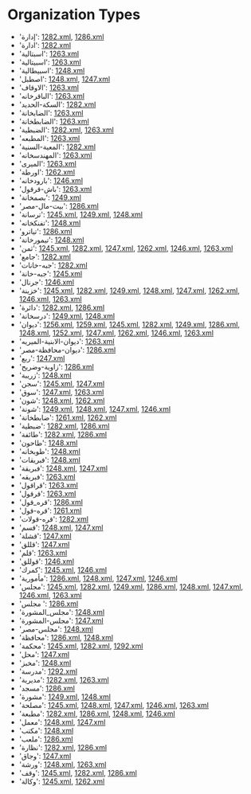 # Organization Types
 * 'إدارة': ‎[1282.xml](https://project-cairo-urban-news.github.io/CairoUrbanNews/?name=arabic/1282.xml&text=%D8%A5%D8%AF%D8%A7%D8%B1%D8%A9), [1286.xml](https://project-cairo-urban-news.github.io/CairoUrbanNews/?name=arabic/1286.xml&text=%D8%A5%D8%AF%D8%A7%D8%B1%D8%A9)
 * 'ادارة': ‎[1282.xml](https://project-cairo-urban-news.github.io/CairoUrbanNews/?name=arabic/1282.xml&text=%D8%A7%D8%AF%D8%A7%D8%B1%D8%A9)
 * 'اسبتالية': ‎[1263.xml](https://project-cairo-urban-news.github.io/CairoUrbanNews/?name=arabic/1263.xml&text=%D8%A7%D8%B3%D8%A8%D8%AA%D8%A7%D9%84%D9%8A%D8%A9)
 * 'اسبيتالية': ‎[1263.xml](https://project-cairo-urban-news.github.io/CairoUrbanNews/?name=arabic/1263.xml&text=%D8%A7%D8%B3%D8%A8%D9%8A%D8%AA%D8%A7%D9%84%D9%8A%D8%A9)
 * 'اسبيطالية': ‎[1248.xml](https://project-cairo-urban-news.github.io/CairoUrbanNews/?name=arabic/1248.xml&text=%D8%A7%D8%B3%D8%A8%D9%8A%D8%B7%D8%A7%D9%84%D9%8A%D8%A9)
 * 'اصطبل': ‎[1248.xml](https://project-cairo-urban-news.github.io/CairoUrbanNews/?name=arabic/1248.xml&text=%D8%A7%D8%B5%D8%B7%D8%A8%D9%84), [1247.xml](https://project-cairo-urban-news.github.io/CairoUrbanNews/?name=arabic/1247.xml&text=%D8%A7%D8%B5%D8%B7%D8%A8%D9%84)
 * 'الاوقاف': ‎[1263.xml](https://project-cairo-urban-news.github.io/CairoUrbanNews/?name=arabic/1263.xml&text=%D8%A7%D9%84%D8%A7%D9%88%D9%82%D8%A7%D9%81)
 * 'الباقرخانه': ‎[1263.xml](https://project-cairo-urban-news.github.io/CairoUrbanNews/?name=arabic/1263.xml&text=%D8%A7%D9%84%D8%A8%D8%A7%D9%82%D8%B1%D8%AE%D8%A7%D9%86%D9%87)
 * 'السكة-الحديد': ‎[1282.xml](https://project-cairo-urban-news.github.io/CairoUrbanNews/?name=arabic/1282.xml&text=%D8%A7%D9%84%D8%B3%D9%83%D8%A9%20%D8%A7%D9%84%D8%AD%D8%AF%D9%8A%D8%AF)
 * 'الضابخانة': ‎[1263.xml](https://project-cairo-urban-news.github.io/CairoUrbanNews/?name=arabic/1263.xml&text=%D8%A7%D9%84%D8%B6%D8%A7%D8%A8%D8%AE%D8%A7%D9%86%D8%A9)
 * 'الضابطخانة': ‎[1263.xml](https://project-cairo-urban-news.github.io/CairoUrbanNews/?name=arabic/1263.xml&text=%D8%A7%D9%84%D8%B6%D8%A7%D8%A8%D8%B7%D8%AE%D8%A7%D9%86%D8%A9)
 * 'الضبطية': ‎[1282.xml](https://project-cairo-urban-news.github.io/CairoUrbanNews/?name=arabic/1282.xml&text=%D8%A7%D9%84%D8%B6%D8%A8%D8%B7%D9%8A%D8%A9), [1263.xml](https://project-cairo-urban-news.github.io/CairoUrbanNews/?name=arabic/1263.xml&text=%D8%A7%D9%84%D8%B6%D8%A8%D8%B7%D9%8A%D8%A9)
 * 'المطبعه': ‎[1263.xml](https://project-cairo-urban-news.github.io/CairoUrbanNews/?name=arabic/1263.xml&text=%D8%A7%D9%84%D9%85%D8%B7%D8%A8%D8%B9%D9%87)
 * 'المعية-السنية': ‎[1282.xml](https://project-cairo-urban-news.github.io/CairoUrbanNews/?name=arabic/1282.xml&text=%D8%A7%D9%84%D9%85%D8%B9%D9%8A%D8%A9%20%D8%A7%D9%84%D8%B3%D9%86%D9%8A%D8%A9)
 * 'المهندسخانه': ‎[1263.xml](https://project-cairo-urban-news.github.io/CairoUrbanNews/?name=arabic/1263.xml&text=%D8%A7%D9%84%D9%85%D9%87%D9%86%D8%AF%D8%B3%D8%AE%D8%A7%D9%86%D9%87)
 * 'الميرى': ‎[1263.xml](https://project-cairo-urban-news.github.io/CairoUrbanNews/?name=arabic/1263.xml&text=%D8%A7%D9%84%D9%85%D9%8A%D8%B1%D9%89)
 * 'اورطة': ‎[1262.xml](https://project-cairo-urban-news.github.io/CairoUrbanNews/?name=arabic/1262.xml&text=%D8%A7%D9%88%D8%B1%D8%B7%D8%A9)
 * 'بارودخانه': ‎[1246.xml](https://project-cairo-urban-news.github.io/CairoUrbanNews/?name=arabic/1246.xml&text=%D8%A8%D8%A7%D8%B1%D9%88%D8%AF%D8%AE%D8%A7%D9%86%D9%87)
 * 'باش-قرقول': ‎[1263.xml](https://project-cairo-urban-news.github.io/CairoUrbanNews/?name=arabic/1263.xml&text=%D8%A8%D8%A7%D8%B4%20%D9%82%D8%B1%D9%82%D9%88%D9%84)
 * 'بصمخانة': ‎[1249.xml](https://project-cairo-urban-news.github.io/CairoUrbanNews/?name=arabic/1249.xml&text=%D8%A8%D8%B5%D9%85%D8%AE%D8%A7%D9%86%D8%A9)
 * 'بيت-مال-مصر': ‎[1286.xml](https://project-cairo-urban-news.github.io/CairoUrbanNews/?name=arabic/1286.xml&text=%D8%A8%D9%8A%D8%AA%20%D9%85%D8%A7%D9%84%20%D9%85%D8%B5%D8%B1)
 * 'ترسانة': ‎[1245.xml](https://project-cairo-urban-news.github.io/CairoUrbanNews/?name=arabic/1245.xml&text=%D8%AA%D8%B1%D8%B3%D8%A7%D9%86%D8%A9), [1249.xml](https://project-cairo-urban-news.github.io/CairoUrbanNews/?name=arabic/1249.xml&text=%D8%AA%D8%B1%D8%B3%D8%A7%D9%86%D8%A9), [1248.xml](https://project-cairo-urban-news.github.io/CairoUrbanNews/?name=arabic/1248.xml&text=%D8%AA%D8%B1%D8%B3%D8%A7%D9%86%D8%A9)
 * 'تفنكخانه': ‎[1248.xml](https://project-cairo-urban-news.github.io/CairoUrbanNews/?name=arabic/1248.xml&text=%D8%AA%D9%81%D9%86%D9%83%D8%AE%D8%A7%D9%86%D9%87)
 * 'تياترو': ‎[1286.xml](https://project-cairo-urban-news.github.io/CairoUrbanNews/?name=arabic/1286.xml&text=%D8%AA%D9%8A%D8%A7%D8%AA%D8%B1%D9%88)
 * 'تيمورخانة': ‎[1248.xml](https://project-cairo-urban-news.github.io/CairoUrbanNews/?name=arabic/1248.xml&text=%D8%AA%D9%8A%D9%85%D9%88%D8%B1%D8%AE%D8%A7%D9%86%D8%A9)
 * 'ثمن': ‎[1245.xml](https://project-cairo-urban-news.github.io/CairoUrbanNews/?name=arabic/1245.xml&text=%D8%AB%D9%85%D9%86), [1282.xml](https://project-cairo-urban-news.github.io/CairoUrbanNews/?name=arabic/1282.xml&text=%D8%AB%D9%85%D9%86), [1247.xml](https://project-cairo-urban-news.github.io/CairoUrbanNews/?name=arabic/1247.xml&text=%D8%AB%D9%85%D9%86), [1262.xml](https://project-cairo-urban-news.github.io/CairoUrbanNews/?name=arabic/1262.xml&text=%D8%AB%D9%85%D9%86), [1246.xml](https://project-cairo-urban-news.github.io/CairoUrbanNews/?name=arabic/1246.xml&text=%D8%AB%D9%85%D9%86), [1263.xml](https://project-cairo-urban-news.github.io/CairoUrbanNews/?name=arabic/1263.xml&text=%D8%AB%D9%85%D9%86)
 * 'جامع': ‎[1282.xml](https://project-cairo-urban-news.github.io/CairoUrbanNews/?name=arabic/1282.xml&text=%D8%AC%D8%A7%D9%85%D8%B9)
 * 'جبه-خانات': ‎[1282.xml](https://project-cairo-urban-news.github.io/CairoUrbanNews/?name=arabic/1282.xml&text=%D8%AC%D8%A8%D9%87%20%D8%AE%D8%A7%D9%86%D8%A7%D8%AA)
 * 'جبه-خانة': ‎[1245.xml](https://project-cairo-urban-news.github.io/CairoUrbanNews/?name=arabic/1245.xml&text=%D8%AC%D8%A8%D9%87%20%D8%AE%D8%A7%D9%86%D8%A9)
 * 'جرنال': ‎[1246.xml](https://project-cairo-urban-news.github.io/CairoUrbanNews/?name=arabic/1246.xml&text=%D8%AC%D8%B1%D9%86%D8%A7%D9%84)
 * 'خزينة': ‎[1245.xml](https://project-cairo-urban-news.github.io/CairoUrbanNews/?name=arabic/1245.xml&text=%D8%AE%D8%B2%D9%8A%D9%86%D8%A9), [1282.xml](https://project-cairo-urban-news.github.io/CairoUrbanNews/?name=arabic/1282.xml&text=%D8%AE%D8%B2%D9%8A%D9%86%D8%A9), [1249.xml](https://project-cairo-urban-news.github.io/CairoUrbanNews/?name=arabic/1249.xml&text=%D8%AE%D8%B2%D9%8A%D9%86%D8%A9), [1248.xml](https://project-cairo-urban-news.github.io/CairoUrbanNews/?name=arabic/1248.xml&text=%D8%AE%D8%B2%D9%8A%D9%86%D8%A9), [1247.xml](https://project-cairo-urban-news.github.io/CairoUrbanNews/?name=arabic/1247.xml&text=%D8%AE%D8%B2%D9%8A%D9%86%D8%A9), [1262.xml](https://project-cairo-urban-news.github.io/CairoUrbanNews/?name=arabic/1262.xml&text=%D8%AE%D8%B2%D9%8A%D9%86%D8%A9), [1246.xml](https://project-cairo-urban-news.github.io/CairoUrbanNews/?name=arabic/1246.xml&text=%D8%AE%D8%B2%D9%8A%D9%86%D8%A9), [1263.xml](https://project-cairo-urban-news.github.io/CairoUrbanNews/?name=arabic/1263.xml&text=%D8%AE%D8%B2%D9%8A%D9%86%D8%A9)
 * 'دائرة': ‎[1282.xml](https://project-cairo-urban-news.github.io/CairoUrbanNews/?name=arabic/1282.xml&text=%D8%AF%D8%A7%D8%A6%D8%B1%D8%A9), [1286.xml](https://project-cairo-urban-news.github.io/CairoUrbanNews/?name=arabic/1286.xml&text=%D8%AF%D8%A7%D8%A6%D8%B1%D8%A9)
 * 'درسخانة': ‎[1249.xml](https://project-cairo-urban-news.github.io/CairoUrbanNews/?name=arabic/1249.xml&text=%D8%AF%D8%B1%D8%B3%D8%AE%D8%A7%D9%86%D8%A9), [1248.xml](https://project-cairo-urban-news.github.io/CairoUrbanNews/?name=arabic/1248.xml&text=%D8%AF%D8%B1%D8%B3%D8%AE%D8%A7%D9%86%D8%A9)
 * 'ديوان': ‎[1256.xml](https://project-cairo-urban-news.github.io/CairoUrbanNews/?name=arabic/1256.xml&text=%D8%AF%D9%8A%D9%88%D8%A7%D9%86), [1259.xml](https://project-cairo-urban-news.github.io/CairoUrbanNews/?name=arabic/1259.xml&text=%D8%AF%D9%8A%D9%88%D8%A7%D9%86), [1245.xml](https://project-cairo-urban-news.github.io/CairoUrbanNews/?name=arabic/1245.xml&text=%D8%AF%D9%8A%D9%88%D8%A7%D9%86), [1282.xml](https://project-cairo-urban-news.github.io/CairoUrbanNews/?name=arabic/1282.xml&text=%D8%AF%D9%8A%D9%88%D8%A7%D9%86), [1249.xml](https://project-cairo-urban-news.github.io/CairoUrbanNews/?name=arabic/1249.xml&text=%D8%AF%D9%8A%D9%88%D8%A7%D9%86), [1286.xml](https://project-cairo-urban-news.github.io/CairoUrbanNews/?name=arabic/1286.xml&text=%D8%AF%D9%8A%D9%88%D8%A7%D9%86), [1248.xml](https://project-cairo-urban-news.github.io/CairoUrbanNews/?name=arabic/1248.xml&text=%D8%AF%D9%8A%D9%88%D8%A7%D9%86), [1252.xml](https://project-cairo-urban-news.github.io/CairoUrbanNews/?name=arabic/1252.xml&text=%D8%AF%D9%8A%D9%88%D8%A7%D9%86), [1247.xml](https://project-cairo-urban-news.github.io/CairoUrbanNews/?name=arabic/1247.xml&text=%D8%AF%D9%8A%D9%88%D8%A7%D9%86), [1262.xml](https://project-cairo-urban-news.github.io/CairoUrbanNews/?name=arabic/1262.xml&text=%D8%AF%D9%8A%D9%88%D8%A7%D9%86), [1246.xml](https://project-cairo-urban-news.github.io/CairoUrbanNews/?name=arabic/1246.xml&text=%D8%AF%D9%8A%D9%88%D8%A7%D9%86), [1263.xml](https://project-cairo-urban-news.github.io/CairoUrbanNews/?name=arabic/1263.xml&text=%D8%AF%D9%8A%D9%88%D8%A7%D9%86)
 * 'ديوان-الابنية-الميريه': ‎[1263.xml](https://project-cairo-urban-news.github.io/CairoUrbanNews/?name=arabic/1263.xml&text=%D8%AF%D9%8A%D9%88%D8%A7%D9%86%20%D8%A7%D9%84%D8%A7%D8%A8%D9%86%D9%8A%D8%A9%20%D8%A7%D9%84%D9%85%D9%8A%D8%B1%D9%8A%D9%87)
 * 'ديوان-محافظة-مصر': ‎[1286.xml](https://project-cairo-urban-news.github.io/CairoUrbanNews/?name=arabic/1286.xml&text=%D8%AF%D9%8A%D9%88%D8%A7%D9%86%20%D9%85%D8%AD%D8%A7%D9%81%D8%B8%D8%A9%20%D9%85%D8%B5%D8%B1)
 * 'ربع': ‎[1247.xml](https://project-cairo-urban-news.github.io/CairoUrbanNews/?name=arabic/1247.xml&text=%D8%B1%D8%A8%D8%B9)
 * 'زاوية-وضريح': ‎[1286.xml](https://project-cairo-urban-news.github.io/CairoUrbanNews/?name=arabic/1286.xml&text=%D8%B2%D8%A7%D9%88%D9%8A%D8%A9%20%D9%88%D8%B6%D8%B1%D9%8A%D8%AD)
 * 'زريبة': ‎[1248.xml](https://project-cairo-urban-news.github.io/CairoUrbanNews/?name=arabic/1248.xml&text=%D8%B2%D8%B1%D9%8A%D8%A8%D8%A9)
 * 'سجن': ‎[1245.xml](https://project-cairo-urban-news.github.io/CairoUrbanNews/?name=arabic/1245.xml&text=%D8%B3%D8%AC%D9%86), [1247.xml](https://project-cairo-urban-news.github.io/CairoUrbanNews/?name=arabic/1247.xml&text=%D8%B3%D8%AC%D9%86)
 * 'سوق': ‎[1247.xml](https://project-cairo-urban-news.github.io/CairoUrbanNews/?name=arabic/1247.xml&text=%D8%B3%D9%88%D9%82), [1263.xml](https://project-cairo-urban-news.github.io/CairoUrbanNews/?name=arabic/1263.xml&text=%D8%B3%D9%88%D9%82)
 * 'شون': ‎[1248.xml](https://project-cairo-urban-news.github.io/CairoUrbanNews/?name=arabic/1248.xml&text=%D8%B4%D9%88%D9%86), [1262.xml](https://project-cairo-urban-news.github.io/CairoUrbanNews/?name=arabic/1262.xml&text=%D8%B4%D9%88%D9%86)
 * 'شونة': ‎[1249.xml](https://project-cairo-urban-news.github.io/CairoUrbanNews/?name=arabic/1249.xml&text=%D8%B4%D9%88%D9%86%D8%A9), [1248.xml](https://project-cairo-urban-news.github.io/CairoUrbanNews/?name=arabic/1248.xml&text=%D8%B4%D9%88%D9%86%D8%A9), [1247.xml](https://project-cairo-urban-news.github.io/CairoUrbanNews/?name=arabic/1247.xml&text=%D8%B4%D9%88%D9%86%D8%A9), [1246.xml](https://project-cairo-urban-news.github.io/CairoUrbanNews/?name=arabic/1246.xml&text=%D8%B4%D9%88%D9%86%D8%A9)
 * 'ضابطخانة': ‎[1261.xml](https://project-cairo-urban-news.github.io/CairoUrbanNews/?name=arabic/1261.xml&text=%D8%B6%D8%A7%D8%A8%D8%B7%D8%AE%D8%A7%D9%86%D8%A9), [1262.xml](https://project-cairo-urban-news.github.io/CairoUrbanNews/?name=arabic/1262.xml&text=%D8%B6%D8%A7%D8%A8%D8%B7%D8%AE%D8%A7%D9%86%D8%A9)
 * 'ضبطية': ‎[1282.xml](https://project-cairo-urban-news.github.io/CairoUrbanNews/?name=arabic/1282.xml&text=%D8%B6%D8%A8%D8%B7%D9%8A%D8%A9), [1286.xml](https://project-cairo-urban-news.github.io/CairoUrbanNews/?name=arabic/1286.xml&text=%D8%B6%D8%A8%D8%B7%D9%8A%D8%A9)
 * 'طائفة': ‎[1282.xml](https://project-cairo-urban-news.github.io/CairoUrbanNews/?name=arabic/1282.xml&text=%D8%B7%D8%A7%D8%A6%D9%81%D8%A9), [1286.xml](https://project-cairo-urban-news.github.io/CairoUrbanNews/?name=arabic/1286.xml&text=%D8%B7%D8%A7%D8%A6%D9%81%D8%A9)
 * 'طاحون': ‎[1248.xml](https://project-cairo-urban-news.github.io/CairoUrbanNews/?name=arabic/1248.xml&text=%D8%B7%D8%A7%D8%AD%D9%88%D9%86)
 * 'طوبخانه': ‎[1248.xml](https://project-cairo-urban-news.github.io/CairoUrbanNews/?name=arabic/1248.xml&text=%D8%B7%D9%88%D8%A8%D8%AE%D8%A7%D9%86%D9%87)
 * 'فبريقات': ‎[1248.xml](https://project-cairo-urban-news.github.io/CairoUrbanNews/?name=arabic/1248.xml&text=%D9%81%D8%A8%D8%B1%D9%8A%D9%82%D8%A7%D8%AA)
 * 'فبريقة': ‎[1248.xml](https://project-cairo-urban-news.github.io/CairoUrbanNews/?name=arabic/1248.xml&text=%D9%81%D8%A8%D8%B1%D9%8A%D9%82%D8%A9), [1247.xml](https://project-cairo-urban-news.github.io/CairoUrbanNews/?name=arabic/1247.xml&text=%D9%81%D8%A8%D8%B1%D9%8A%D9%82%D8%A9)
 * 'فبريقه': ‎[1263.xml](https://project-cairo-urban-news.github.io/CairoUrbanNews/?name=arabic/1263.xml&text=%D9%81%D8%A8%D8%B1%D9%8A%D9%82%D9%87)
 * 'قراقول': ‎[1263.xml](https://project-cairo-urban-news.github.io/CairoUrbanNews/?name=arabic/1263.xml&text=%D9%82%D8%B1%D8%A7%D9%82%D9%88%D9%84)
 * 'قرقول': ‎[1263.xml](https://project-cairo-urban-news.github.io/CairoUrbanNews/?name=arabic/1263.xml&text=%D9%82%D8%B1%D9%82%D9%88%D9%84)
 * 'قره_قول': ‎[1286.xml](https://project-cairo-urban-news.github.io/CairoUrbanNews/?name=arabic/1286.xml&text=%D9%82%D8%B1%D9%87%20%D9%82%D9%88%D9%84)
 * 'قره-قول': ‎[1261.xml](https://project-cairo-urban-news.github.io/CairoUrbanNews/?name=arabic/1261.xml&text=%D9%82%D8%B1%D9%87%20%D9%82%D9%88%D9%84)
 * 'قره-قولات': ‎[1282.xml](https://project-cairo-urban-news.github.io/CairoUrbanNews/?name=arabic/1282.xml&text=%D9%82%D8%B1%D9%87%20%D9%82%D9%88%D9%84%D8%A7%D8%AA)
 * 'قسم': ‎[1248.xml](https://project-cairo-urban-news.github.io/CairoUrbanNews/?name=arabic/1248.xml&text=%D9%82%D8%B3%D9%85), [1247.xml](https://project-cairo-urban-news.github.io/CairoUrbanNews/?name=arabic/1247.xml&text=%D9%82%D8%B3%D9%85)
 * 'قشلة': ‎[1247.xml](https://project-cairo-urban-news.github.io/CairoUrbanNews/?name=arabic/1247.xml&text=%D9%82%D8%B4%D9%84%D8%A9)
 * 'قللق': ‎[1247.xml](https://project-cairo-urban-news.github.io/CairoUrbanNews/?name=arabic/1247.xml&text=%D9%82%D9%84%D9%84%D9%82)
 * 'قلم': ‎[1263.xml](https://project-cairo-urban-news.github.io/CairoUrbanNews/?name=arabic/1263.xml&text=%D9%82%D9%84%D9%85)
 * 'قوللق': ‎[1246.xml](https://project-cairo-urban-news.github.io/CairoUrbanNews/?name=arabic/1246.xml&text=%D9%82%D9%88%D9%84%D9%84%D9%82)
 * 'كمرك': ‎[1245.xml](https://project-cairo-urban-news.github.io/CairoUrbanNews/?name=arabic/1245.xml&text=%D9%83%D9%85%D8%B1%D9%83), [1246.xml](https://project-cairo-urban-news.github.io/CairoUrbanNews/?name=arabic/1246.xml&text=%D9%83%D9%85%D8%B1%D9%83)
 * 'مأمورية': ‎[1286.xml](https://project-cairo-urban-news.github.io/CairoUrbanNews/?name=arabic/1286.xml&text=%D9%85%D8%A3%D9%85%D9%88%D8%B1%D9%8A%D8%A9), [1248.xml](https://project-cairo-urban-news.github.io/CairoUrbanNews/?name=arabic/1248.xml&text=%D9%85%D8%A3%D9%85%D9%88%D8%B1%D9%8A%D8%A9), [1247.xml](https://project-cairo-urban-news.github.io/CairoUrbanNews/?name=arabic/1247.xml&text=%D9%85%D8%A3%D9%85%D9%88%D8%B1%D9%8A%D8%A9), [1246.xml](https://project-cairo-urban-news.github.io/CairoUrbanNews/?name=arabic/1246.xml&text=%D9%85%D8%A3%D9%85%D9%88%D8%B1%D9%8A%D8%A9)
 * 'مجلس': ‎[1245.xml](https://project-cairo-urban-news.github.io/CairoUrbanNews/?name=arabic/1245.xml&text=%D9%85%D8%AC%D9%84%D8%B3), [1282.xml](https://project-cairo-urban-news.github.io/CairoUrbanNews/?name=arabic/1282.xml&text=%D9%85%D8%AC%D9%84%D8%B3), [1249.xml](https://project-cairo-urban-news.github.io/CairoUrbanNews/?name=arabic/1249.xml&text=%D9%85%D8%AC%D9%84%D8%B3), [1286.xml](https://project-cairo-urban-news.github.io/CairoUrbanNews/?name=arabic/1286.xml&text=%D9%85%D8%AC%D9%84%D8%B3), [1248.xml](https://project-cairo-urban-news.github.io/CairoUrbanNews/?name=arabic/1248.xml&text=%D9%85%D8%AC%D9%84%D8%B3), [1247.xml](https://project-cairo-urban-news.github.io/CairoUrbanNews/?name=arabic/1247.xml&text=%D9%85%D8%AC%D9%84%D8%B3), [1246.xml](https://project-cairo-urban-news.github.io/CairoUrbanNews/?name=arabic/1246.xml&text=%D9%85%D8%AC%D9%84%D8%B3), [1263.xml](https://project-cairo-urban-news.github.io/CairoUrbanNews/?name=arabic/1263.xml&text=%D9%85%D8%AC%D9%84%D8%B3)
 * 'مجلس ': ‎[1286.xml](https://project-cairo-urban-news.github.io/CairoUrbanNews/?name=arabic/1286.xml&text=%D9%85%D8%AC%D9%84%D8%B3%20)
 * 'مجلس_المشورة': ‎[1248.xml](https://project-cairo-urban-news.github.io/CairoUrbanNews/?name=arabic/1248.xml&text=%D9%85%D8%AC%D9%84%D8%B3%20%D8%A7%D9%84%D9%85%D8%B4%D9%88%D8%B1%D8%A9)
 * 'مجلس-المشورة': ‎[1247.xml](https://project-cairo-urban-news.github.io/CairoUrbanNews/?name=arabic/1247.xml&text=%D9%85%D8%AC%D9%84%D8%B3%20%D8%A7%D9%84%D9%85%D8%B4%D9%88%D8%B1%D8%A9)
 * 'مجلس-مصر': ‎[1248.xml](https://project-cairo-urban-news.github.io/CairoUrbanNews/?name=arabic/1248.xml&text=%D9%85%D8%AC%D9%84%D8%B3%20%D9%85%D8%B5%D8%B1)
 * 'محافظة': ‎[1286.xml](https://project-cairo-urban-news.github.io/CairoUrbanNews/?name=arabic/1286.xml&text=%D9%85%D8%AD%D8%A7%D9%81%D8%B8%D8%A9), [1248.xml](https://project-cairo-urban-news.github.io/CairoUrbanNews/?name=arabic/1248.xml&text=%D9%85%D8%AD%D8%A7%D9%81%D8%B8%D8%A9)
 * 'محكمة': ‎[1245.xml](https://project-cairo-urban-news.github.io/CairoUrbanNews/?name=arabic/1245.xml&text=%D9%85%D8%AD%D9%83%D9%85%D8%A9), [1282.xml](https://project-cairo-urban-news.github.io/CairoUrbanNews/?name=arabic/1282.xml&text=%D9%85%D8%AD%D9%83%D9%85%D8%A9), [1292.xml](https://project-cairo-urban-news.github.io/CairoUrbanNews/?name=arabic/1292.xml&text=%D9%85%D8%AD%D9%83%D9%85%D8%A9)
 * 'محل': ‎[1247.xml](https://project-cairo-urban-news.github.io/CairoUrbanNews/?name=arabic/1247.xml&text=%D9%85%D8%AD%D9%84)
 * 'مخبز': ‎[1248.xml](https://project-cairo-urban-news.github.io/CairoUrbanNews/?name=arabic/1248.xml&text=%D9%85%D8%AE%D8%A8%D8%B2)
 * 'مدرسة': ‎[1292.xml](https://project-cairo-urban-news.github.io/CairoUrbanNews/?name=arabic/1292.xml&text=%D9%85%D8%AF%D8%B1%D8%B3%D8%A9)
 * 'مديرية': ‎[1282.xml](https://project-cairo-urban-news.github.io/CairoUrbanNews/?name=arabic/1282.xml&text=%D9%85%D8%AF%D9%8A%D8%B1%D9%8A%D8%A9), [1263.xml](https://project-cairo-urban-news.github.io/CairoUrbanNews/?name=arabic/1263.xml&text=%D9%85%D8%AF%D9%8A%D8%B1%D9%8A%D8%A9)
 * 'مسجد': ‎[1286.xml](https://project-cairo-urban-news.github.io/CairoUrbanNews/?name=arabic/1286.xml&text=%D9%85%D8%B3%D8%AC%D8%AF)
 * 'مشورة': ‎[1249.xml](https://project-cairo-urban-news.github.io/CairoUrbanNews/?name=arabic/1249.xml&text=%D9%85%D8%B4%D9%88%D8%B1%D8%A9), [1248.xml](https://project-cairo-urban-news.github.io/CairoUrbanNews/?name=arabic/1248.xml&text=%D9%85%D8%B4%D9%88%D8%B1%D8%A9)
 * 'مصلحة': ‎[1245.xml](https://project-cairo-urban-news.github.io/CairoUrbanNews/?name=arabic/1245.xml&text=%D9%85%D8%B5%D9%84%D8%AD%D8%A9), [1248.xml](https://project-cairo-urban-news.github.io/CairoUrbanNews/?name=arabic/1248.xml&text=%D9%85%D8%B5%D9%84%D8%AD%D8%A9), [1247.xml](https://project-cairo-urban-news.github.io/CairoUrbanNews/?name=arabic/1247.xml&text=%D9%85%D8%B5%D9%84%D8%AD%D8%A9), [1246.xml](https://project-cairo-urban-news.github.io/CairoUrbanNews/?name=arabic/1246.xml&text=%D9%85%D8%B5%D9%84%D8%AD%D8%A9), [1263.xml](https://project-cairo-urban-news.github.io/CairoUrbanNews/?name=arabic/1263.xml&text=%D9%85%D8%B5%D9%84%D8%AD%D8%A9)
 * 'مطبعة': ‎[1282.xml](https://project-cairo-urban-news.github.io/CairoUrbanNews/?name=arabic/1282.xml&text=%D9%85%D8%B7%D8%A8%D8%B9%D8%A9), [1286.xml](https://project-cairo-urban-news.github.io/CairoUrbanNews/?name=arabic/1286.xml&text=%D9%85%D8%B7%D8%A8%D8%B9%D8%A9), [1248.xml](https://project-cairo-urban-news.github.io/CairoUrbanNews/?name=arabic/1248.xml&text=%D9%85%D8%B7%D8%A8%D8%B9%D8%A9), [1246.xml](https://project-cairo-urban-news.github.io/CairoUrbanNews/?name=arabic/1246.xml&text=%D9%85%D8%B7%D8%A8%D8%B9%D8%A9)
 * 'معمل': ‎[1248.xml](https://project-cairo-urban-news.github.io/CairoUrbanNews/?name=arabic/1248.xml&text=%D9%85%D8%B9%D9%85%D9%84), [1247.xml](https://project-cairo-urban-news.github.io/CairoUrbanNews/?name=arabic/1247.xml&text=%D9%85%D8%B9%D9%85%D9%84)
 * 'مكتب': ‎[1248.xml](https://project-cairo-urban-news.github.io/CairoUrbanNews/?name=arabic/1248.xml&text=%D9%85%D9%83%D8%AA%D8%A8)
 * 'ملعب': ‎[1286.xml](https://project-cairo-urban-news.github.io/CairoUrbanNews/?name=arabic/1286.xml&text=%D9%85%D9%84%D8%B9%D8%A8)
 * 'نظارة': ‎[1282.xml](https://project-cairo-urban-news.github.io/CairoUrbanNews/?name=arabic/1282.xml&text=%D9%86%D8%B8%D8%A7%D8%B1%D8%A9), [1286.xml](https://project-cairo-urban-news.github.io/CairoUrbanNews/?name=arabic/1286.xml&text=%D9%86%D8%B8%D8%A7%D8%B1%D8%A9)
 * 'وجاق': ‎[1247.xml](https://project-cairo-urban-news.github.io/CairoUrbanNews/?name=arabic/1247.xml&text=%D9%88%D8%AC%D8%A7%D9%82)
 * 'ورشة': ‎[1248.xml](https://project-cairo-urban-news.github.io/CairoUrbanNews/?name=arabic/1248.xml&text=%D9%88%D8%B1%D8%B4%D8%A9), [1263.xml](https://project-cairo-urban-news.github.io/CairoUrbanNews/?name=arabic/1263.xml&text=%D9%88%D8%B1%D8%B4%D8%A9)
 * 'وقف': ‎[1245.xml](https://project-cairo-urban-news.github.io/CairoUrbanNews/?name=arabic/1245.xml&text=%D9%88%D9%82%D9%81), [1282.xml](https://project-cairo-urban-news.github.io/CairoUrbanNews/?name=arabic/1282.xml&text=%D9%88%D9%82%D9%81), [1286.xml](https://project-cairo-urban-news.github.io/CairoUrbanNews/?name=arabic/1286.xml&text=%D9%88%D9%82%D9%81)
 * 'وكالة': ‎[1245.xml](https://project-cairo-urban-news.github.io/CairoUrbanNews/?name=arabic/1245.xml&text=%D9%88%D9%83%D8%A7%D9%84%D8%A9), [1262.xml](https://project-cairo-urban-news.github.io/CairoUrbanNews/?name=arabic/1262.xml&text=%D9%88%D9%83%D8%A7%D9%84%D8%A9)
